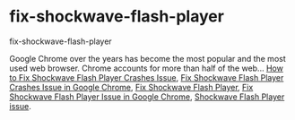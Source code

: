 # fix-shockwave-flash-player
fix-shockwave-flash-player

Google Chrome over the years has become the most popular and the most used web browser. Chrome accounts for more than half of the web...
[How to Fix Shockwave Flash Player Crashes Issue](https://geekeasier.com/fix-shockwave-flash-player-crashes-issue-in-google-chrome/7913/),
[Fix Shockwave Flash Player Crashes Issue in Google Chrome](https://geekeasier.com/fix-shockwave-flash-player-crashes-issue-in-google-chrome/7913/),
[Fix Shockwave Flash Player](https://geekeasier.com/fix-shockwave-flash-player-crashes-issue-in-google-chrome/7913/),
[Fix Shockwave Flash Player Issue in Google Chrome](https://geekeasier.com/fix-shockwave-flash-player-crashes-issue-in-google-chrome/7913/),
[Shockwave Flash Player issue](https://geekeasier.com/fix-shockwave-flash-player-crashes-issue-in-google-chrome/7913/).
